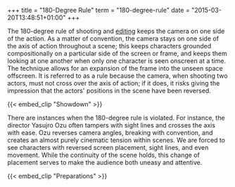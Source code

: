 +++
title = "180-Degree Rule"
term = "180-degree-rule"
date = "2015-03-20T13:48:51+01:00"
+++

The 180-degree rule of shooting and [editing](../editing/) keeps the
camera on one side of the action. <!--more-->As a matter of convention, the
camera stays on one side of the axis of action throughout a scene;
this keeps characters grounded compositionally on a particular side of
the screen or frame, and keeps them looking at one another when only
one character is seen onscreen at a time. The technique allows for an
expansion of the frame into the unseen space offscreen. It is referred
to as a rule because the camera, when shooting two actors, must not
cross over the axis of action; if it does, it risks giving the
impression that the actors' positions in the scene have been reversed.

{{< embed_clip "Showdown" >}}

There are instances when the 180-degree rule is violated. For
instance, the director Yasujro Ozu often tampers with sight lines and
crosses the axis with ease. Ozu reverses camera angles, breaking with
convention, and creates an almost purely cinematic tension within
scenes. We are forced to see characters with reversed screen
placement, sight lines, and even movement. While the continuity of the
scene holds, this change of placement serves to make the audience both
uneasy and attentive.

{{< embed_clip "Preparations" >}}
